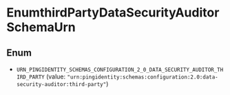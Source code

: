 

# EnumthirdPartyDataSecurityAuditorSchemaUrn

## Enum


* `URN_PINGIDENTITY_SCHEMAS_CONFIGURATION_2_0_DATA_SECURITY_AUDITOR_THIRD_PARTY` (value: `"urn:pingidentity:schemas:configuration:2.0:data-security-auditor:third-party"`)



